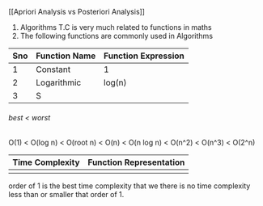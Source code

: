 [[Apriori Analysis vs Posteriori Analysis]]

1. Algorithms T.C is very much related to functions in maths
2. The following functions are commonly used in Algorithms

| Sno | Function Name | Function Expression |
| --- | ------------- | ------------------- |
| 1   | Constant      | 1                   |
| 2   | Logarithmic   | log(n)              |
| 3   | S             |                     |
###### best < worst
O(1) < O(log n) < O(root n) < O(n) < O(n log n) < O(n^2) < O(n^3) < O(2^n)

| Time Complexity | Function Representation |
| --------------- | ----------------------- |
|                 |                         |

order of 1 is the best time complexity that we there is no time complexity less than or smaller that order of 1.
